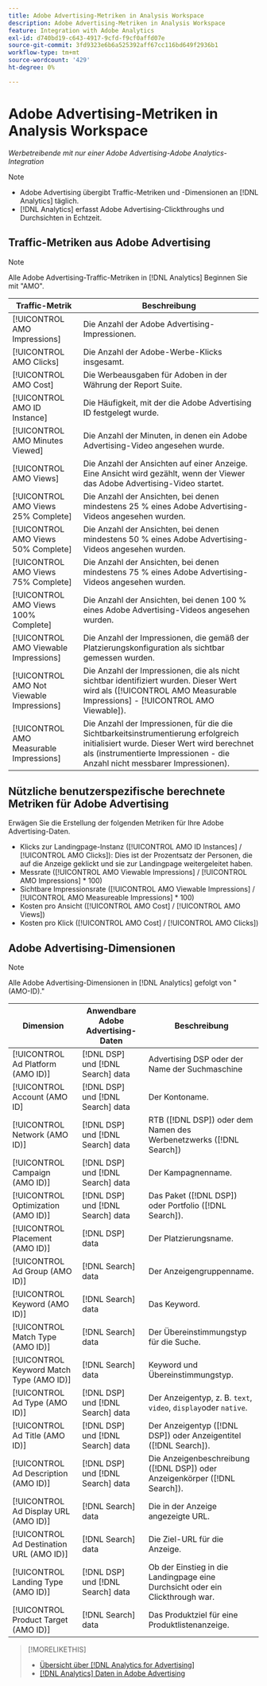 ```yaml
---
title: Adobe Advertising-Metriken in Analysis Workspace
description: Adobe Advertising-Metriken in Analysis Workspace
feature: Integration with Adobe Analytics
exl-id: d740bd19-c643-4917-9cfd-f9cf0affd07e
source-git-commit: 3fd9323e6b6a525392aff67cc116bd649f2936b1
workflow-type: tm+mt
source-wordcount: '429'
ht-degree: 0%

---
```


# Adobe Advertising-Metriken in Analysis Workspace

*Werbetreibende mit nur einer Adobe Advertising-Adobe Analytics-Integration*

>[!NOTE]
>
>* Adobe Advertising übergibt Traffic-Metriken und -Dimensionen an [!DNL Analytics] täglich.
>* [!DNL Analytics] erfasst Adobe Advertising-Clickthroughs und Durchsichten in Echtzeit.


## Traffic-Metriken aus Adobe Advertising

>[!NOTE]
>
>Alle Adobe Advertising-Traffic-Metriken in [!DNL Analytics] Beginnen Sie mit &quot;AMO&quot;.

| Traffic-Metrik | Beschreibung |
| -------------- | ----------- |
| [!UICONTROL AMO Impressions] | Die Anzahl der Adobe Advertising-Impressionen. |
| [!UICONTROL AMO Clicks] | Die Anzahl der Adobe-Werbe-Klicks insgesamt. |
| [!UICONTROL AMO Cost] | Die Werbeausgaben für Adoben in der Währung der Report Suite. |
| [!UICONTROL AMO ID Instance] | Die Häufigkeit, mit der die Adobe Advertising ID festgelegt wurde. |
| [!UICONTROL AMO Minutes Viewed] | Die Anzahl der Minuten, in denen ein Adobe Advertising-Video angesehen wurde. |
| [!UICONTROL AMO Views] | Die Anzahl der Ansichten auf einer Anzeige. Eine Ansicht wird gezählt, wenn der Viewer das Adobe Advertising-Video startet. |
| [!UICONTROL AMO Views 25% Complete] | Die Anzahl der Ansichten, bei denen mindestens 25 % eines Adobe Advertising-Videos angesehen wurden. |
| [!UICONTROL AMO Views 50% Complete] | Die Anzahl der Ansichten, bei denen mindestens 50 % eines Adobe Advertising-Videos angesehen wurden. |
| [!UICONTROL AMO Views 75% Complete] | Die Anzahl der Ansichten, bei denen mindestens 75 % eines Adobe Advertising-Videos angesehen wurden. |
| [!UICONTROL AMO Views 100% Complete] | Die Anzahl der Ansichten, bei denen 100 % eines Adobe Advertising-Videos angesehen wurden. |
| [!UICONTROL AMO Viewable Impressions] | Die Anzahl der Impressionen, die gemäß der Platzierungskonfiguration als sichtbar gemessen wurden. |
| [!UICONTROL AMO Not Viewable Impressions] | Die Anzahl der Impressionen, die als nicht sichtbar identifiziert wurden. Dieser Wert wird als ([!UICONTROL AMO Measurable Impressions] - [!UICONTROL AMO Viewable]). |
| [!UICONTROL AMO Measurable Impressions] | Die Anzahl der Impressionen, für die die Sichtbarkeitsinstrumentierung erfolgreich initialisiert wurde. Dieser Wert wird berechnet als (instrumentierte Impressionen - die Anzahl nicht messbarer Impressionen). |

## Nützliche benutzerspezifische berechnete Metriken für Adobe Advertising

Erwägen Sie die Erstellung der folgenden Metriken für Ihre Adobe Advertising-Daten.

* Klicks zur Landingpage-Instanz ([!UICONTROL AMO ID Instances] / [!UICONTROL AMO Clicks]): Dies ist der Prozentsatz der Personen, die auf die Anzeige geklickt und sie zur Landingpage weitergeleitet haben.
* Messrate ([!UICONTROL AMO Viewable Impressions] / [!UICONTROL AMO Impressions] * 100)
* Sichtbare Impressionsrate ([!UICONTROL AMO Viewable Impressions] / [!UICONTROL AMO Measureable Impressions] * 100)
* Kosten pro Ansicht ([!UICONTROL AMO Cost] / [!UICONTROL AMO Views])
* Kosten pro Klick ([!UICONTROL AMO Cost] / [!UICONTROL AMO Clicks])

## Adobe Advertising-Dimensionen

>[!NOTE]
>
>Alle Adobe Advertising-Dimensionen in [!DNL Analytics] gefolgt von &quot;(AMO-ID).&quot;

| Dimension | Anwendbare Adobe Advertising-Daten | Beschreibung |
| ----------- | ---------- | ---------- |
| [!UICONTROL Ad Platform (AMO ID)] | [!DNL DSP] und [!DNL Search] data | Advertising DSP oder der Name der Suchmaschine |
| [!UICONTROL Account (AMO ID] | [!DNL DSP] und [!DNL Search] data | Der Kontoname. |
| [!UICONTROL Network (AMO ID)] | [!DNL DSP] und [!DNL Search] data | RTB ([!DNL DSP]) oder dem Namen des Werbenetzwerks ([!DNL Search]) |
| [!UICONTROL Campaign (AMO ID)] | [!DNL DSP] und [!DNL Search] data | Der Kampagnenname. |
| [!UICONTROL Optimization (AMO ID)] | [!DNL DSP] und [!DNL Search] data | Das Paket ([!DNL DSP]) oder Portfolio ([!DNL Search]). |
| [!UICONTROL Placement (AMO ID)] | [!DNL DSP] data | Der Platzierungsname. |
| [!UICONTROL Ad Group (AMO ID)] | [!DNL Search] data | Der Anzeigengruppenname. |
| [!UICONTROL Keyword (AMO ID)] | [!DNL Search] data | Das Keyword. |
| [!UICONTROL Match Type (AMO ID)] | [!DNL Search] data | Der Übereinstimmungstyp für die Suche. |
| [!UICONTROL Keyword Match Type (AMO ID)] | [!DNL Search] data | Keyword und Übereinstimmungstyp. |
| [!UICONTROL Ad Type (AMO ID)] | [!DNL DSP] und [!DNL Search] data | Der Anzeigentyp, z. B. `text`, `video`, `display`oder `native`. |
| [!UICONTROL Ad Title (AMO ID)] | [!DNL DSP] und [!DNL Search] data | Der Anzeigentyp ([!DNL DSP]) oder Anzeigentitel ([!DNL Search]). |
| [!UICONTROL Ad Description (AMO ID)] | [!DNL DSP] und [!DNL Search] data | Die Anzeigenbeschreibung ([!DNL DSP]) oder Anzeigenkörper ([!DNL Search]). |
| [!UICONTROL Ad Display URL (AMO ID)] | [!DNL Search] data | Die in der Anzeige angezeigte URL. |
| [!UICONTROL Ad Destination URL (AMO ID)] | [!DNL Search] data | Die Ziel-URL für die Anzeige. |
| [!UICONTROL Landing Type (AMO ID)] | [!DNL DSP] und [!DNL Search] data | Ob der Einstieg in die Landingpage eine Durchsicht oder ein Clickthrough war. |
| [!UICONTROL Product Target (AMO ID)] | [!DNL Search] data | Das Produktziel für eine Produktlistenanzeige. |

>[!MORELIKETHIS]
>
>* [Übersicht über [!DNL Analytics for Advertising]](overview.md)
>* [[!DNL Analytics] Daten in Adobe Advertising](/help/integrations/analytics/analytics-data-in-advertising.md)

